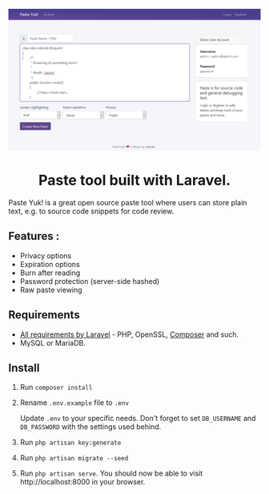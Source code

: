 ![screenshot](https://raw.githubusercontent.com/realodix/pasteyuk/master/docs/images/screenshot.png)
<h1 align="center">Paste tool built with Laravel.</h1>

Paste Yuk! is a great open source paste tool where users can store plain text, e.g. to source code snippets for code review.

## Features :
- Privacy options
- Expiration options
- Burn after reading
- Password protection (server-side hashed)
- Raw paste viewing


## Requirements
- [All requirements by Laravel](https://laravel.com/docs/installation#server-requirements) - PHP, OpenSSL, [Composer](https://getcomposer.org/) and such.
- MySQL or MariaDB.


## Install
1. Run `composer install`

2. Rename `.env.example` file to `.env`

   Update `.env` to your specific needs. Don't forget to set `DB_USERNAME` and `DB_PASSWORD` with the settings used behind.

3. Run `php artisan key:generate`

4. Run `php artisan migrate --seed`

5. Run `php artisan serve`. You should now be able to visit http://localhost:8000 in your browser.
